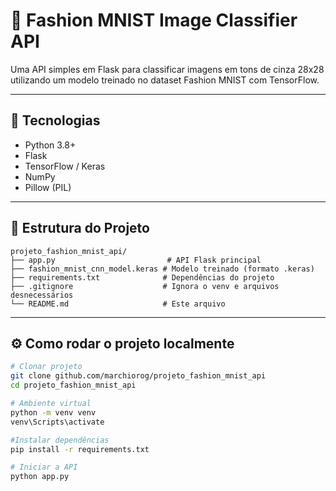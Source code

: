 # 🧠 Fashion MNIST Image Classifier API

Uma API simples em Flask para classificar imagens em tons de cinza 28x28 utilizando um modelo treinado no dataset Fashion MNIST com TensorFlow.

---

## 🚀 Tecnologias

- Python 3.8+
- Flask
- TensorFlow / Keras
- NumPy
- Pillow (PIL)

---

## 📁 Estrutura do Projeto

```
projeto_fashion_mnist_api/
├── app.py                         # API Flask principal
├── fashion_mnist_cnn_model.keras # Modelo treinado (formato .keras)
├── requirements.txt              # Dependências do projeto
├── .gitignore                    # Ignora o venv e arquivos desnecessários
└── README.md                     # Este arquivo
```


---

## ⚙️ Como rodar o projeto localmente


```bash
# Clonar projeto
git clone github.com/marchiorog/projeto_fashion_mnist_api
cd projeto_fashion_mnist_api

# Ambiente virtual
python -m venv venv
venv\Scripts\activate

#Instalar dependências
pip install -r requirements.txt

# Iniciar a API
python app.py
